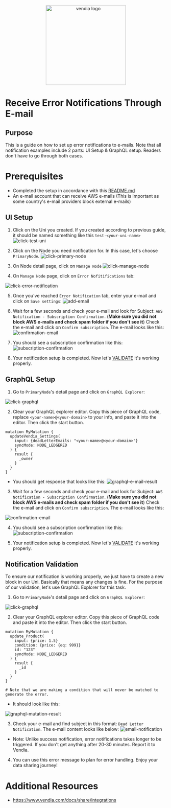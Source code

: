 <p align="center">
  <a href="https://vendia.net/">
    <img src="https://www.vendia.net/images/logo/black.svg" alt="vendia logo" width="250px">
  </a>
</p>

# Receive Error Notifications Through E-mail

## Purpose
This is a guide on how to set up error notifications to e-mails. Note that all notification examples include 2 parts: UI Setup & GraphQL setup. Readers don't have to go through both cases.

# Prerequisites
* Completed the setup in accordance with this [README.md](../../README.md)
* An e-mail account that can receive AWS e-mails (This is important as some country's e-mail providers block external e-mails)

## UI Setup
1. Click on the Uni you created. If you created according to previous guide, it should be named something like this `test-<your-uni-name>`
![click-test-uni](../../image/re-usable/click-test-uni.png)

2. Click on the Node you need notification for. In this case, let's choose `PrimaryNode`.
![click-primary-node](../../image/re-usable/click-primary-node.png)

3. On Node detail page, click on `Manage Node`
![click-manage-node](../../image/re-usable/click-manage-node.png)

4. On `Manage Node` page, click on `Error Nofitifications` tab:

![click-error-notification](../../image/error/click-error-notification.png)

5. Once you've reached `Error Notification` tab, enter your e-mail and click on `Save settings`:
![add-email](../../image/error/email/add-email-and-save.png)


6. Wait for a few seconds and check your e-mail and look for Subject: `AWS Notification - Subscription Confirmation`. (**Make sure you did not block AWS e-mails and check spam folder if you don't see it**) Check the e-mail and click on `Confirm subscription`. The e-mail looks like this:
![confirmation-email](../../image/error/email/confirmation-email.png)

7. You should see a subscription confirmation like this:
![subscription-confirmation](../../image/error/email/subscription-confirmation.png)

8. Your notification setup is completed. Now let's [VALIDATE](#notification-validation) it's working properly.

## GraphQL Setup

1. Go to `PrimaryNode`'s detail page and click on `GraphQL Explorer`: 

![click-graphql](../../image/re-usable/click-grahql-explorer.png)

2. Clear your GraphQL explorer editor. Copy this piece of GraphQL code, replace `<your-name>@<your-domain>` to your info, and paste it into the editor. Then click the start button.
```
mutation MyMutation {
  updateVendia_Settings(
    input: {deadLetterEmails: "<your-name>@<your-domain>"}
    syncMode: NODE_LEDGERED
  ) {
    result {
      _owner
    }
  }
}
```
* You should get response that looks like this:
![graphql-e-mail-result](../../image/error/email/add-email-graphql.png)

3. Wait for a few seconds and check your e-mail and look for Subject: `AWS Notification - Subscription Confirmation`. (**Make sure you did not block AWS e-mails and check spam folder if you don't see it**) Check the e-mail and click on `Confirm subscription`. The e-mail looks like this:

![confirmation-email](../../image/error/email/confirmation-email.png)

4. You should see a subscription confirmation like this:
![subscription-confirmation](../../image/error/email/subscription-confirmation.png)

5. Your notification setup is completed. Now let's [VALIDATE](#notification-validation) it's working properly.

## Notification Validation
To ensure our notification is working properly, we just have to create a new block in our Uni. Basically that means any changes is fine. For the purpose of our validation, let's use GraphQL Explorer for this task.

1. Go to `PrimaryNode`'s detail page and click on `GraphQL Explorer`: 

![click-graphql](../../image/re-usable/click-grahql-explorer.png)

2. Clear your GraphQL explorer editor. Copy this piece of GraphQL code and paste it into the editor. Then click the start button.
```
mutation MyMutation {
  update_Product(
    input: {price: 1.5}
    condition: {price: {eq: 999}}
    id: "123"
    syncMode: NODE_LEDGERED
  ) {
    result {
      _id
    }
  }
}

# Note that we are making a condition that will never be matched to generate the error.
```
* It should look like this:

![graphql-mutation-result](../../image/re-usable/create-new-error.png)

3. Check your e-mail and find subject in this format: `Dead Letter Notification`. The e-mail content looks like below: 
![email-notification](../../image/error/email/e-mail-error-notification.png)

* Note: Unlike success notification, error notifications takes longer to be triggered. If you don't get anything after 20-30 minutes. Report it to Vendia.

4. You can use this error message to plan for error handling. Enjoy your data sharing journey!

# Additional Resources

* https://www.vendia.com/docs/share/integrations